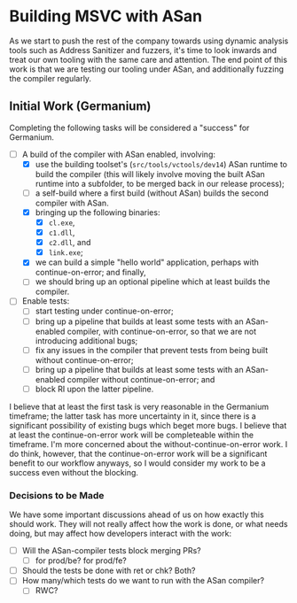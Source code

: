 # Building MSVC with ASan

As we start to push the rest of the company towards using dynamic analysis tools
such as Address Sanitizer and fuzzers, it's time to look inwards and treat our
own tooling with the same care and attention. The end point of this work is that
we are testing our tooling under ASan, and additionally fuzzing the compiler
regularly.

## Initial Work (Germanium)

Completing the following tasks will be considered a "success" for Germanium.

* [ ] A build of the compiler with ASan enabled, involving:
  - [x] use the building toolset's (`src/tools/vctools/dev14`) ASan runtime to build
    the compiler (this will likely involve moving the built ASan runtime into a
    subfolder, to be merged back in our release process);
  - [ ] a self-build where a first build (without ASan) builds the second compiler
    with ASan.
  - [x] bringing up the following binaries:
    + [x] `cl.exe`,
    + [x] `c1.dll`,
    + [x] `c2.dll`, and
    + [x] `link.exe`;
  - [x] we can build a simple "hello world" application, perhaps with
    continue-on-error; and finally,
  - [ ] we should bring up an optional pipeline which at least builds the compiler.
* [ ] Enable tests:
  - [ ] start testing under continue-on-error;
  - [ ] bring up a pipeline that builds at least some tests with an ASan-enabled
    compiler, with continue-on-error, so that we are not introducing additional
    bugs;
  - [ ] fix any issues in the compiler that prevent tests from being built without
    continue-on-error;
  - [ ] bring up a pipeline that builds at least some tests with an ASan-enabled
    compiler without continue-on-error; and
  - [ ] block RI upon the latter pipeline.

I believe that at least the first task is very reasonable in the Germanium
timeframe; the latter task has more uncertainty in it, since there is a
significant possibility of existing bugs which beget more bugs. I believe that
at least the continue-on-error work will be completeable within the timeframe.
I'm more concerned about the without-continue-on-error work. I do think,
however, that the continue-on-error work will be a significant benefit to our
workflow anyways, so I would consider my work to be a success even without the
blocking.

### Decisions to be Made

We have some important discussions ahead of us on how exactly this should work.
They will not really affect how the work is done, or what needs doing, but may
affect how developers interact with the work:

* [ ] Will the ASan-compiler tests block merging PRs?
  - [ ] for prod/be? for prod/fe?
* [ ] Should the tests be done with ret or chk? Both?
* [ ] How many/which tests do we want to run with the ASan compiler?
  - [ ] RWC?
